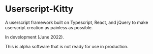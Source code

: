 # Userscript-Kitty
A userscript framework built on Typescript, React, and jQuery to make userscript creation as painless as possible.

In development (June 2022).

This is alpha software that is not ready for use in production.